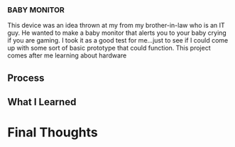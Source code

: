 ### BABY MONITOR
This device was an idea thrown at my from my brother-in-law who is an IT guy. He wanted to make a baby monitor that alerts you to your baby crying if you are gaming. I took it as a good test for me...just to see if I could come up with some sort of basic prototype that could function. This project comes after me learning about hardware
## Process

## What I Learned



# Final Thoughts
